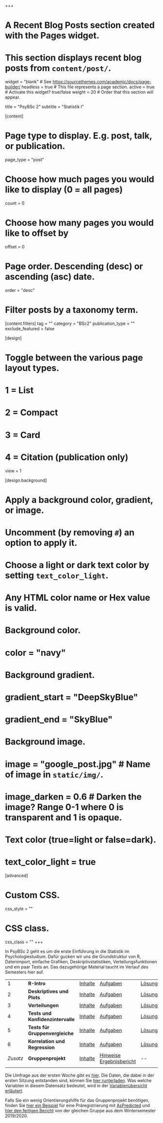 +++ 
# A Recent Blog Posts section created with the Pages widget.
# This section displays recent blog posts from `content/post/`.

widget = "blank"  # See https://sourcethemes.com/academic/docs/page-builder/
headless = true  # This file represents a page section.
active = true  # Activate this widget? true/false
weight = 20  # Order that this section will appear.

title = "PsyBSc 2"
subtitle = "Statistik I"

[content]
  # Page type to display. E.g. post, talk, or publication.
  page_type = "post"

  # Choose how much pages you would like to display (0 = all pages)
  count = 0

  # Choose how many pages you would like to offset by
  offset = 0

  # Page order. Descending (desc) or ascending (asc) date.
  order = "desc"

  # Filter posts by a taxonomy term.
  [content.filters]
    tag = ""
    category = "BSc2"
    publication_type = ""
    exclude_featured = false

[design]
  # Toggle between the various page layout types.
  #   1 = List
  #   2 = Compact
  #   3 = Card
  #   4 = Citation (publication only)
  view = 1

[design.background]
  # Apply a background color, gradient, or image.
  #   Uncomment (by removing `#`) an option to apply it.
  #   Choose a light or dark text color by setting `text_color_light`.
  #   Any HTML color name or Hex value is valid.

  # Background color.
  # color = "navy"

  # Background gradient.
  # gradient_start = "DeepSkyBlue"
  # gradient_end = "SkyBlue"

  # Background image.
  # image = "google_post.jpg"  # Name of image in `static/img/`.
  # image_darken = 0.6  # Darken the image? Range 0-1 where 0 is transparent and 1 is opaque.

  # Text color (true=light or false=dark).
  # text_color_light = true  

[advanced]
 # Custom CSS.
 css_style = ""

 # CSS class.
 css_class = ""
+++

In PsyBSc 2 geht es um die erste Einführung in die Statistik im Psychologiestudium. Dafür gucken wir uns die Grundstruktur von R, Datenimport, einfache Grafiken, Deskriptivstatistiken, Verteilungsfunktionen und ein paar Tests an. Das dazugehörige Material taucht im Verlauf des Semesters hier auf.

|  |  |  |  |  |
| --- | --- | --- | --- | --- |
| 1 | **R-Intro** | [Inhalte](/post/r-crash-kurs) | [Aufgaben](/post/r-crash-kurs-aufgaben) | [Lösungen](/post/r-crash-kurs-loesungen)
| 2 | **Deskriptives und Plots** | [Inhalte](/post/r-deskriptiv) | [Aufgaben](/post/r-deskriptiv-aufgaben) | [Lösungen](/post/r-deskriptiv-loesungen) |
| 3 | **Verteilungen** | [Inhalte](/post/verteilungen) | [Aufgaben](/post/verteilungen-aufgaben) | [Lösungen](/post/verteilungen-loesungen) |
| 4 | **Tests und Konfidenzintervalle** | [Inhalte](/post/tests-und-konfidenzintervalle) | [Aufgaben](/post/tests-und-konfidenzintervalle-aufgaben) | [Lösungen](/post/tests-und-konfidenzintervalle-loesungen) |
| 5 | **Tests für Gruppenvergleiche** | [Inhalte](/post/gruppenvergleiche) | [Aufgaben](/post/gruppenvergleiche-aufgaben) | [Lösungen](/post/gruppenvergleiche-loesungen) |
| 6 | **Korrelation und Regression** | [Inhalte](/post/korrelation-und-regression) | [Aufgaben](/post/korrelation-und-regression-aufgaben) | [Lösungen](/post/korrelation-und-regression-loesungen) |
| *Zusatz* | **Gruppenprojekt** | [Inhalte](/post/gruppenprojekt) | [Hinweise Ergebnisbericht](/post/hinweise-zum-ergebnisbericht) | -- |
| | | | |

Die Umfrage aus der ersten Woche gibt es [hier](https://psybsc2.formr.org/). Die Daten, die dabei in der ersten Sitzung entstanden sind, können Sie [<i class="fas fa-download"></i>   hier runterladen](/post/fb20.csv). Was welche Variablen in diesem Datensatz bedeutet, wird in der [<i class="fas fa-download"></i>   Variablenübersicht erläutert](/post/variablen.pdf).

Falls Sie ein wenig Orientierungshilfe für das Gruppenprojekt benötigen, finden Sie [<i class="fas fa-download"></i>   hier ein Beispiel](/post/aspredicted_example.pdf) für eine Präregistrierung mit [AsPredicted](https://aspredicted.org/) und [<i class="fas fa-download"></i>   hier den fertigen Bericht](/post/bericht_example.pdf) von der gleichen Gruppe aus dem Wintersemester 2019/2020.
